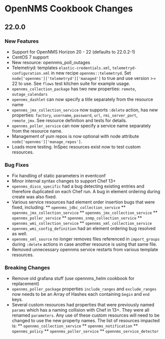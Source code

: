 # OpenNMS Cookbook Changes

## 22.0.0

### New Features

* Support for OpenNMS Horizon 20 - 22 (defaults to 22.0.2-1)
* CentOS 7 support
* New resource: opennms_poll_outages
* Telemetryd: templates `elastic-credentials.xml`, `telemetryd-configuration.xml` in new recipe `opennms::telemetryd`. Set `node['opennms']['telemetryd']['managed']` to true and use version >= 22 to use. See `flows` test kitchen suite for example usage.
* `opennms_collection_package` has two new properties: `remote`, `outage_calendars`
* `opennms_dashlet` can now specify a title separately from the resource name
* `opennms_jmx_collection_service` now supports `:delete` action, has new properties: `factory`, `username`, `password`, `url`, `rmi_server_port`, `remote_jmx`. See resource definition and tests for details.
* `opennms_poller_service` can now specify a service name separately from the resource name.
* Management of yum repos is now optional with node attribute `node['opennms']['manage_repos']`.
* Loads more testing. InSpec resources exist now to test custom resources.

### Bug Fixes

* Fix handling of static parameters in eventconf
* Minor internal syntax changes to support Chef 13+
* `opennms_disco_specific` had a bug detecting existing entries and therefore duplicated on each Chef run. A bug in element ordering during create was also fixed.
* Various service resources had element order insertion bugs that were fixed, including:
** `opennms_jdbc_collection_service`
** `opennms_jmx_collection_service`
** `opennms_jmx_collection_service`
** `opennms_poller_service`
** `opennms_snmp_collection_service`
** `opennms_wmi_collection_service`
** `opennms_xml_collection_service`
* `opennms_wmi_config_definition` had an element ordering bug resolved as well.
* `opennms_xml_source` no longer removes files referenced in `import_groups` during `:delete` actions in case another resource is using that same file.
* Removed unnecessary opennms service restarts from various template resources.

### Breaking Changes

* Remove old grafana stuff (use opennms_helm cookbook for replacement)
* `opennms_poller_package` properties `include_ranges` and `exclude_ranges` now needs to be an Array of Hashes each containing `begin` and `end` keys.
* Several custom resources had properties that were previously named `params` which has a naming collision with Chef in 13+. They were all renamed `parameters`. Any use of these custom resources will need to be changed to use the new property names. The list of resources impacted is:
** `opennms_collection_service`
** `opennms_notification`
** `opennms_policy`
** `opennms_poller_service`
** `opennms_service_detector`
